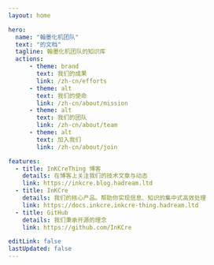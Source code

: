 ```yaml
---
layout: home

hero:
  name: "翰墨化机团队"
  text: "的文档"
  tagline: 翰墨化机团队的知识库
  actions:
      - theme: brand
        text: 我们的成果
        link: /zh-cn/efforts
      - theme: alt
        text: 我们的使命
        link: /zh-cn/about/mission
      - theme: alt
        text: 我们的团队
        link: /zh-cn/about/team
      - theme: alt
        text: 加入我们
        link: /zh-cn/about/join

features:
  - title: InKCreThing 博客
    details: 在博客上关注我们的技术文章与动态
    link: https://inkcre.blog.hadream.ltd
  - title: InKCre
    details: 我们的核心产品。帮助你实现信息、知识的集中式高效处理
    link: https://docs.inkcre.inkcre-thing.hadream.ltd
  - title: GitHub
    details: 我们秉承开源的理念
    link: https://github.com/InKCre

editLink: false
lastUpdated: false
---
```


